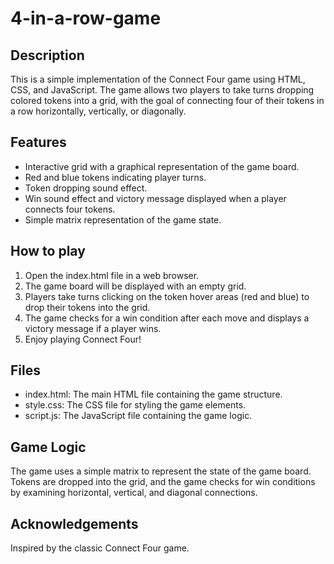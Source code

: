 # 4-in-a-row-game
## Description
This is a simple implementation of the Connect Four game using HTML, CSS, and JavaScript. The game allows two players to take turns dropping colored tokens into a grid, with the goal of connecting four of their tokens in a row horizontally, vertically, or diagonally.
## Features
* Interactive grid with a graphical representation of the game board.
* Red and blue tokens indicating player turns.
* Token dropping sound effect.
* Win sound effect and victory message displayed when a player connects four tokens.
* Simple matrix representation of the game state.
## How to play
1. Open the index.html file in a web browser.
2. The game board will be displayed with an empty grid.
3. Players take turns clicking on the token hover areas (red and blue) to drop their tokens into the grid.
4. The game checks for a win condition after each move and displays a victory message if a player wins.
5. Enjoy playing Connect Four!
## Files
* index.html: The main HTML file containing the game structure.
* style.css: The CSS file for styling the game elements.
* script.js: The JavaScript file containing the game logic.
## Game Logic
The game uses a simple matrix to represent the state of the game board. Tokens are dropped into the grid, and the game checks for win conditions by examining horizontal, vertical, and diagonal connections.
## Acknowledgements
Inspired by the classic Connect Four game.
